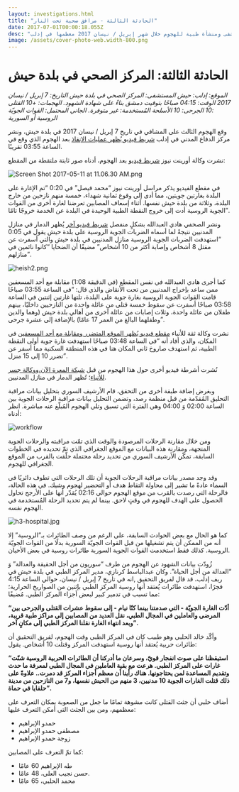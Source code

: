 ```yaml
---
layout: investigations.html
title: "الحادثة الثالثة - مرافق صحية تحت النار"
date: 2017-07-01T00:00:18.055Z
desc: "تقرير مُفصّل عن استهداف 25 مستشفى ومنشأة طبية للهجوم خلال شهر إبريل / نيسان 2017 معظمها في إدلب"
image: /assets/cover-photo-web.width-800.png
---
```


# الحادثة الثالثة: المركز الصحي في بلدة حيش

_الموقع: إدلب: حيش_
_المستشفى: المركز الصحي في بلدة حيش_ 
_التاريخ:  7 إبريل / نيسان 2017_ 
_الوقت: 04:15 صباحًا بتوقيت دمشق بناءً على شهادة الشهود._
_الهجمات: +10_ 
_القتلى :10_ 
_الجرحى: 10_
_الأسلحة المُستخدمة: غير متوفرة._ 
_الجاني المحتمل: القوات الجويّة الروسية أو السورية_

وقع الهجوم الثالث على المشافي في تاريخ 7 إبريل / نيسان 2017 في بلدة حيش، ونشر مركز الدفاع المدني في إدلب [شريط فيديو يُظهر عمليات الإنقاذ](https://www.youtube.com/watch?v=pAkmte0DnAc) بعد الهجوم الذي وقع في الساعة 03:55 تقريبًا.

نشرت وكالة أورينت نيوز [شريط فيديو](https://www.youtube.com/watch?v=fSTjk6ERLb0) بعد الهجوم، أدناه صور ثابتة ملتقطة من المقطع:

![Screen Shot 2017-05-11 at 11.06.30 AM.png](https://lh6.googleusercontent.com/5KKLwlbWFxqWxHgHfq40BP9bxYRpNdMzeaeMZ8-JeXk18BiyrJ2oZ-3t9DduDvpRLtRZjy5HANterMRMLBxe99W_egwii0rK_-ehmm5f2GvxnAcyzUFwrY-PwvE22KXRRXwZ6QR1)

في مقطع الفيديو يذكر مراسل أورينت نيوز “محمد فيصل” في 0:20 “تم الإغارة على البلدة بغارتين جويتين، مما أدى إلى وقوع ثمانية شهداء، خمسة منهم نازحين من خارج البلدة، وثلاثة من بلدة حيش نفسها. أثناء إسعاف المصابين تعرضنا لغارة أخرى من القوات الجوية الروسية أدت إلى خروج النقطة الطبية الوحيدة في البلدة عن الخدمة خروجًا تامًا”.

ونشر الصحفي هادي العبدالله بشكلٍ منفصل [شريط فيديو آخر](https://www.youtube.com/watch?v=8q552FQXLNc) يُظهر الدمار في منازل المدنيين نتيجةً لما أسماه الضربات الجوية الروسية على بلدة حيش يقول في 0:05 “استهدفت الضربات الجوية الروسية منازل المدنيين في بلدة حيش والتي أسفرت عن مقتل 8 أشخاص وإصابة أكثر من 10 أشخاص” مضيفًا أن الضحايا “كانوا نائمين في منازلهم”.

![heish2.png](https://lh6.googleusercontent.com/N8WxQMDzVoN1gNUnxQUZaKWKfBITVJpNbE6Vt_XhVFJEnAZ67BKMREjKMBWQKp5VueG4SrbktM92taagdvtaBfNUpzj_SnY4lP_WsolbJ2tVKox515QbWSu25ThfQflpyxwxwIZ9)

كما أجرى هادي العبدالله في نفس المقطع (في الدقيقة 1:08) مقابلة مع أحد المسعفين ممن ساعد بإخراج المدنيين من تحت الأنقاض والذي قال: “في الساعة 03:55 صباحًا قامت القوات الجوية الروسية بغارة جوية على البلدة، تلتها غارتين إثنتين في الساعة 03:58 صباحًا أسفرت عن سقوط خمسة قتلى من عائلة واحدة من النازحيين داخليًا، بينهم طفلان من عائلة واحدة، وثلاث إصابات من عائلة آخرى من أهالي بلدة حيش (وهما والدين وطفلهما البالغ من العمر 17 عامًا) بالإضافة إلى عشرة جرحى”.

نشرت وكالة ثقة للأنباء [مقطع فيديو يُظهر الموقع المتضرر ومقابلة مع أحد المسعفين](https://www.youtube.com/watch?v=Vag_LHW_jMQ) في المكان، والذي أفاد أنه “في الساعة 03:48 صباحًا استهدفت غارة جوية أولى النقطة الطبية، ثم استهدف صاروخ ثاني المكان هنا في هذه المنطقة السكنية مما أسفر عن تضرر 10 إلى 15 منزل”.

نُشرت أشرطة فيديو أخرى حول هذا الهجوم من قبل [شبكة المعرة الآن،](https://www.youtube.com/watch?v=tfMj49qh62k)[ووكالة جسر للأنباء](https://www.youtube.com/watch?v=UvTob2rVDDA)؛  تُظهر الدمار في منازل المدنيين.

وبغرض إضافة طبقة أخرى من التحقق، قام الأرشيف السوري بتحليل بيانات مراقبة التحليق المُقدّمة من قبل منظمة رصد، وتضمن التحليل بيانات مراقبة الرحلات الجوية بين الساعة 02:00 وَ 04:00 وهي الفترة التي تسبق وتلي الهجوم المُبلّغ عنه مباشرة. انظر أدناه:

![workflow](https://syrianarchive.org/media/images/7_april_2017_with_arrows.width-800.png)

ومن خلال مقارنة الرحلات المرصودة والوقت الذي تمّت مراقبته والرحلات الجوية المتجهة، ومقارنة هذه البيانات مع الموقع الجغرافي الذي تمّ تحديده في الخطوات السابقة، تمكّن الأرشيف السوري من تحديد رحلة محتملة حلّقت بالقرب من الموقع الجغرافي للهجوم.

وقد وجد مصدر بيانات مراقبة الرحلات الجوية أن تلك الرحلات التي تطوف دائريًا في السماء عادةً ما تشير إلى محاولة التقاط هدف أو التحضير لهجوم وشيك. في هذه الحالة، فالرحلة التي رصدت بالقرب من موقع الهجوم حوالي 02:16 يُقدّر أنها على الأرجح تحاول الحصول على الهدف للهجوم في وقتٍ لاحق. بينما لم يتم تحديد الرحلة المُستخدمة في الهجوم نفسه.

![h3-hospital.jpg](https://lh4.googleusercontent.com/KEOm6UMjt7YHJFK33xjl0se0sRhFe9YREiekWhKtD2_lJCfdf2LjwVqXSVGUMBAohshDCQPLijOR4GKYYZo7-gAGjqXQBTepLkwR6RKijICFY_54Q4vocTTDDqQwoAOygyYUUI-n)

كما هو الحال مع بعض الحوادث السابقة، على الرغم من وصف الطائرات بـ”الروسية” إلا أنه من الممكن أن يتم تشغيلها من قبل القوات الجويّة السورية بدلًا من القوات الجويّة الروسية. كذلك فقط استخدمت القوات الجوية السورية طائرات روسية في بعض الأحيان.

زُودّت بيانات الشهود عن الهجوم من طرف “سوريون من أجل الحقيقة والعدالة” وَ “العدالة من أجل الحياة”. وكان عبدالباسط كرنازي، مدير المركز الطبي في بلدة حيش في ريف إدلب، قد قال لفريق التحقيق ,انه في تاريخ 7 إبريل / نيسان، حوالي الساعة 4:15 فجرًا، استهدفت طائرات يُعتقد أنها روسية المركز الطبي بإثنين من الصواريخ الحرارية؛ مما تسبب في تدمير كبير لبعض أجزاء المركز الطبي. مُضيفًا:

**“أدّت الغارة الجويّة - التي صدمتنا بينما كنّا نيام - إلى سقوط عشرات القتلى والجرحى بين المرضى والعاملين في المجال الطبي، نقل العديد من المصابين إلى مراكز طبية قريبة، وبعد انتهاء الغارة نقلنا المركز الطبي إلى مكانٍ آخر”.**

وأكّد خالد الحلبي وهو طبيب كان في المركز الطبي وقت الهجوم، لفريق التحقيق أن طائرات حربية يُعتقد أنها روسية استهدفت المركز وقتلت 10 أشخاص. يقول:

**“استيقظنا على صوت انفجار قويّ، وسرعان ما أدركنا أن الطائرات الحربية الروسية شنّت غارات على المركز الطبي. هرعت مع بقية العاملين في المجال الطبي لمعرفة ما حدث وتقديم المساعدة لمن يحتاجونها. هناك رأينا أن معظم أجزاء المركز قد دمرت.. علاوةً على ذلك قتلت الغارات الجوية 10 مدنيين، 3 منهم من الحيش نفسها، و7 من النازحين من مدينة حلفايا في حماة”.**

أضاف حلبي أن جثث القتلى كانت مشوهة تمامًا ما جعل من الصعوبة بمكان التعرف على معظمهم، ومن بين الجثث التي أمكن التعرف عليها:

*   حمدو الإبراهيم
*   مصطفى حمدو الإبراهيم
*   زوجة حمدو الإبراهيم

كما تمّ التعرف على المصابين:

*   طه الإبراهيم 60 عامًا
*   حسن نجيب العلي، 48 عامًا.
*   محمد الحلبي، 65 عامًا

